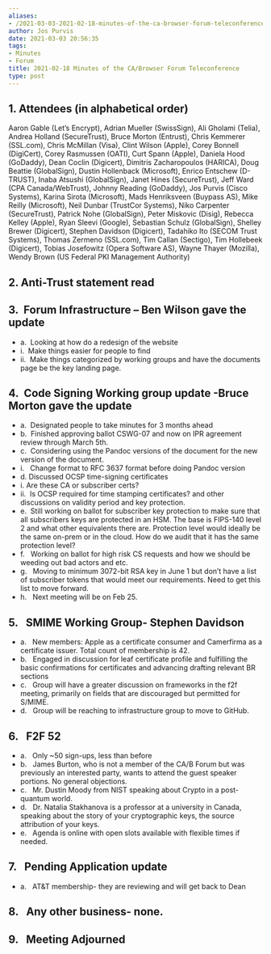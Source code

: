 ```yaml
---
aliases:
- /2021-03-03-2021-02-18-minutes-of-the-ca-browser-forum-teleconference/
author: Jos Purvis
date: 2021-03-03 20:56:35
tags:
- Minutes
- Forum
title: 2021-02-18 Minutes of the CA/Browser Forum Teleconference
type: post
---
```


## 1. Attendees (in alphabetical order) 

Aaron Gable (Let’s Encrypt), Adrian Mueller (SwissSign), Ali Gholami (Telia), Andrea Holland (SecureTrust), Bruce Morton (Entrust), Chris Kemmerer (SSL.com), Chris McMillan (Visa), Clint Wilson (Apple), Corey Bonnell (DigiCert), Corey Rasmussen (OATI), Curt Spann (Apple), Daniela Hood (GoDaddy), Dean Coclin (Digicert), Dimitris Zacharopoulos (HARICA), Doug Beattie (GlobalSign), Dustin Hollenback (Microsoft), Enrico Entschew (D-TRUST), Inaba Atsushi (GlobalSign), Janet Hines (SecureTrust), Jeff Ward (CPA Canada/WebTrust), Johnny Reading (GoDaddy), Jos Purvis (Cisco Systems), Karina Sirota (Microsoft), Mads Henriksveen (Buypass AS), Mike Reilly (Microsoft), Neil Dunbar (TrustCor Systems), Niko Carpenter (SecureTrust), Patrick Nohe (GlobalSign), Peter Miskovic (Disig), Rebecca Kelley (Apple), Ryan Sleevi (Google), Sebastian Schulz (GlobalSign), Shelley Brewer (Digicert), Stephen Davidson (Digicert), Tadahiko Ito (SECOM Trust Systems), Thomas Zermeno (SSL.com), Tim Callan (Sectigo), Tim Hollebeek (Digicert), Tobias Josefowitz (Opera Software AS), Wayne Thayer (Mozilla), Wendy Brown (US Federal PKI Management Authority)

## 2. Anti-Trust statement read 

## 3.  Forum Infrastructure – Ben Wilson gave the update 

- a.  Looking at how do a redesign of the website
- i.  Make things easier for people to find
- ii.  Make things categorized by working groups and have the documents page be the key landing page.

## 4.  Code Signing Working group update -Bruce Morton gave the update 

- a.  Designated people to take minutes for 3 months ahead
- b.  Finished approving ballot CSWG-07 and now on IPR agreement review through March 5th.
- c.  Considering using the Pandoc versions of the document for the new version of the document.
- i.   Change format to RFC 3637 format before doing Pandoc version
- d. Discussed OCSP time-signing certificates
- i. Are these CA or subscriber certs?
- ii.  Is OCSP required for time stamping certificates? and other discussions on validity period and key protection.
- e.  Still working on ballot for subscriber key protection to make sure that all subscribers keys are protected in an HSM. The base is FIPS-140 level 2 and what other equivalents there are. Protection level would ideally be the same on-prem or in the cloud. How do we audit that it has the same protection level?
- f.   Working on ballot for high risk CS requests and how we should be weeding out bad actors and etc.
- g.   Moving to minimum 3072-bit RSA key in June 1 but don’t have a list of subscriber tokens that would meet our requirements. Need to get this list to move forward.
- h.   Next meeting will be on Feb 25.

## 5.   SMIME Working Group- Stephen Davidson 

- a.   New members: Apple as a certificate consumer and Camerfirma as a certificate issuer. Total count of membership is 42.
- b.   Engaged in discussion for leaf certificate profile and fulfilling the basic confirmations for certificates and advancing drafting relevant BR sections
- c.   Group will have a greater discussion on frameworks in the f2f meeting, primarily on fields that are discouraged but permitted for S/MIME.
- d.   Group will be reaching to infrastructure group to move to GitHub.

## 6.   F2F 52 

- a.   Only ~50 sign-ups, less than before
- b.   James Burton, who is not a member of the CA/B Forum but was previously an interested party, wants to attend the guest speaker portions. No general objections.
- c.   Mr. Dustin Moody from NIST speaking about Crypto in a post-quantum world.
- d.   Dr. Natalia Stakhanova is a professor at a university in Canada, speaking about the story of your cryptographic keys, the source attribution of your keys.
- e.   Agenda is online with open slots available with flexible times if needed.

## 7.   Pending Application update 

- a.   AT&T membership- they are reviewing and will get back to Dean

## 8.   Any other business- none. 

## 9.   Meeting Adjourned